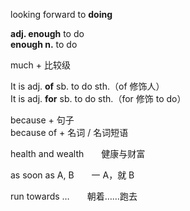 looking forward to **doing**

**adj. enough** to do  
**enough n.** to do

much + 比较级

It is adj. **of** sb. to do sth.（of 修饰人）  
It is adj. **for** sb. to do sth.（for 修饰 to do）

because + 句子  
because of + 名词 / 名词短语

health and wealth&emsp;&emsp;健康与财富

as soon as A, B&emsp;&emsp;一 A，就 B

run towards …&emsp;&emsp;朝着……跑去
